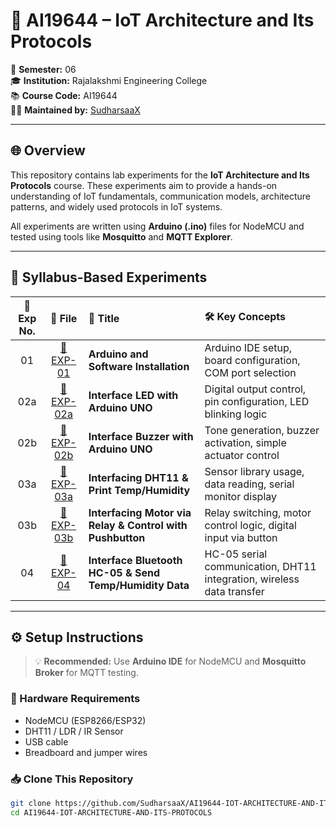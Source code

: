 # 📡 AI19644 – IoT Architecture and Its Protocols

📅 **Semester:** 06  
🎓 **Institution:** Rajalakshmi Engineering College  
📚 **Course Code:** AI19644  
🧑‍💻 **Maintained by:** [SudharsaaX](https://github.com/SudharsaaX)  

---

## 🌐 Overview

This repository contains lab experiments for the **IoT Architecture and Its Protocols** course. These experiments aim to provide a hands-on understanding of IoT fundamentals, communication models, architecture patterns, and widely used protocols in IoT systems.

All experiments are written using **Arduino (.ino)** files for NodeMCU and tested using tools like **Mosquitto** and **MQTT Explorer**.

---

## 🔬 Syllabus-Based Experiments

| 🔢 **Exp No.** | 📁 **File** | 📝 **Title** | 🛠️ **Key Concepts** |
|:-------------:|:-----------:|:------------|:---------------------|
| 01 | [📂 EXP-01](https://github.com/SudharsaaX/AI19644-IOT-ARCHITECTURE-AND-ITS-PROTOCOLS/tree/main/EXP-01) | **Arduino and Software Installation** | Arduino IDE setup, board configuration, COM port selection |
| 02a | [📂 EXP-02a](https://github.com/SudharsaaX/AI19644-IOT-ARCHITECTURE-AND-ITS-PROTOCOLS/blob/main/EXP-02/experiment_2a.ino) | **Interface LED with Arduino UNO** | Digital output control, pin configuration, LED blinking logic |
| 02b | [📂 EXP-02b](https://github.com/SudharsaaX/AI19644-IOT-ARCHITECTURE-AND-ITS-PROTOCOLS/blob/main/EXP-02/experiment_2b.ino) | **Interface Buzzer with Arduino UNO** | Tone generation, buzzer activation, simple actuator control |
| 03a | [📂 EXP-03a](https://github.com/SudharsaaX/AI19644-IOT-ARCHITECTURE-AND-ITS-PROTOCOLS/blob/main/EXP-03/experiment_3a.ino) | **Interfacing DHT11 & Print Temp/Humidity** | Sensor library usage, data reading, serial monitor display |
| 03b | [📂 EXP-03b](https://github.com/SudharsaaX/AI19644-IOT-ARCHITECTURE-AND-ITS-PROTOCOLS/blob/main/EXP-03/experiement_3b.ino) | **Interfacing Motor via Relay & Control with Pushbutton** | Relay switching, motor control logic, digital input via button |
| 04 | [📂 EXP-04](https://github.com/SudharsaaX/AI19644-IOT-ARCHITECTURE-AND-ITS-PROTOCOLS/blob/main/EXP-04/experiment_4.ino) | **Interface Bluetooth HC-05 & Send Temp/Humidity Data** | HC-05 serial communication, DHT11 integration, wireless data transfer |

---

## ⚙️ Setup Instructions

> 💡 **Recommended:** Use **Arduino IDE** for NodeMCU and **Mosquitto Broker** for MQTT testing.

### 🔌 Hardware Requirements
- NodeMCU (ESP8266/ESP32)
- DHT11 / LDR / IR Sensor
- USB cable
- Breadboard and jumper wires

### 📥 Clone This Repository

```bash
git clone https://github.com/SudharsaaX/AI19644-IOT-ARCHITECTURE-AND-ITS-PROTOCOLS.git
cd AI19644-IOT-ARCHITECTURE-AND-ITS-PROTOCOLS
